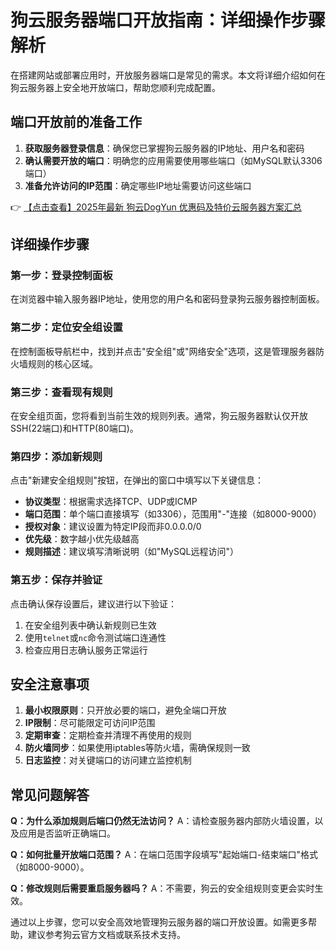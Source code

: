 # 狗云服务器端口开放指南：详细操作步骤解析

在搭建网站或部署应用时，开放服务器端口是常见的需求。本文将详细介绍如何在狗云服务器上安全地开放端口，帮助您顺利完成配置。

## 端口开放前的准备工作

1. **获取服务器登录信息**：确保您已掌握狗云服务器的IP地址、用户名和密码
2. **确认需要开放的端口**：明确您的应用需要使用哪些端口（如MySQL默认3306端口）
3. **准备允许访问的IP范围**：确定哪些IP地址需要访问这些端口

👉 [【点击查看】2025年最新 狗云DogYun 优惠码及特价云服务器方案汇总](https://bit.ly/DogYun)

## 详细操作步骤

### 第一步：登录控制面板
在浏览器中输入服务器IP地址，使用您的用户名和密码登录狗云服务器控制面板。

### 第二步：定位安全组设置
在控制面板导航栏中，找到并点击"安全组"或"网络安全"选项，这是管理服务器防火墙规则的核心区域。

### 第三步：查看现有规则
在安全组页面，您将看到当前生效的规则列表。通常，狗云服务器默认仅开放SSH(22端口)和HTTP(80端口)。

### 第四步：添加新规则
点击"新建安全组规则"按钮，在弹出的窗口中填写以下关键信息：

- **协议类型**：根据需求选择TCP、UDP或ICMP
- **端口范围**：单个端口直接填写（如3306），范围用"-"连接（如8000-9000）
- **授权对象**：建议设置为特定IP段而非0.0.0.0/0
- **优先级**：数字越小优先级越高
- **规则描述**：建议填写清晰说明（如"MySQL远程访问"）

### 第五步：保存并验证
点击确认保存设置后，建议进行以下验证：

1. 在安全组列表中确认新规则已生效
2. 使用`telnet`或`nc`命令测试端口连通性
3. 检查应用日志确认服务正常运行

## 安全注意事项

1. **最小权限原则**：只开放必要的端口，避免全端口开放
2. **IP限制**：尽可能限定可访问IP范围
3. **定期审查**：定期检查并清理不再使用的规则
4. **防火墙同步**：如果使用iptables等防火墙，需确保规则一致
5. **日志监控**：对关键端口的访问建立监控机制

## 常见问题解答

**Q：为什么添加规则后端口仍然无法访问？**
A：请检查服务器内部防火墙设置，以及应用是否监听正确端口。

**Q：如何批量开放端口范围？**
A：在端口范围字段填写"起始端口-结束端口"格式（如8000-9000）。

**Q：修改规则后需要重启服务器吗？**
A：不需要，狗云的安全组规则变更会实时生效。

通过以上步骤，您可以安全高效地管理狗云服务器的端口开放设置。如需更多帮助，建议参考狗云官方文档或联系技术支持。